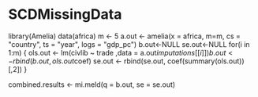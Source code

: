 # SCDMissingData
library(Amelia)
data(africa)
m <- 5
a.out <- amelia(x = africa, m=m, cs = "country", ts = "year", logs = "gdp_pc")
b.out<-NULL
se.out<-NULL
for(i in 1:m) {
  ols.out <- lm(civlib ~ trade ,data = a.out$imputations[[i]])
  b.out <- rbind(b.out, ols.out$coef)
  se.out <- rbind(se.out, coef(summary(ols.out))[,2])
}

combined.results <- mi.meld(q = b.out, se = se.out)
